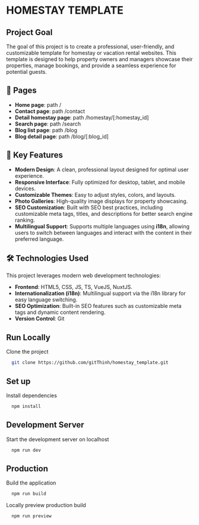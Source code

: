 
# HOMESTAY TEMPLATE

## Project Goal

The goal of this project is to create a professional, user-friendly, and customizable template for homestay or vacation rental websites. This template is designed to help property owners and managers showcase their properties, manage bookings, and provide a seamless experience for potential guests.

## 📖 Pages

- **Home page**: path /
- **Contact page**: path /contact
- **Detail homestay page**: path /homestay/[:homestay_id]
- **Search page**: path /search
- **Blog list page**: path /blog
- **Blog detail page**: path /blog/[:blog_id]

## 🚀 Key Features

- **Modern Design**: A clean, professional layout designed for optimal user experience.
- **Responsive Interface**: Fully optimized for desktop, tablet, and mobile devices.
- **Customizable Themes**: Easy to adjust styles, colors, and layouts.
- **Photo Galleries**: High-quality image displays for property showcasing.
- **SEO Customization**: Built with SEO best practices, including customizable meta tags, titles, and descriptions for better search engine ranking.
- **Multilingual Support**: Supports multiple languages using **i18n**, allowing users to switch between languages and interact with the content in their preferred language.

## 🛠️ Technologies Used

This project leverages modern web development technologies:
- **Frontend**: HTML5, CSS, JS, TS, VueJS, NuxtJS.
- **Internationalization (i18n)**: Multilingual support via the i18n library for easy language switching.
- **SEO Optimization**: Built-in SEO features such as customizable meta tags and dynamic content rendering.
- **Version Control**: Git
## Run Locally

Clone the project

```bash
  git clone https://github.com/gitThinh/homestay_template.git
```

## Set up

Install dependencies

```bash
  npm install
```
## Development Server
Start the development server on localhost

```bash
  npm run dev
```
## Production
Build the application

```bash
  npm run build
```

Locally preview production build
```bash
  npm run preview
```
